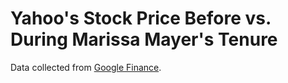 # Yahoo's Stock Price Before vs. During Marissa Mayer's Tenure

Data collected from [Google Finance](https://www.google.com/finance?cid=658890).
